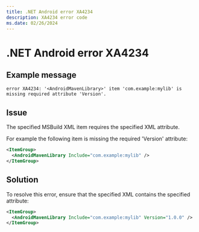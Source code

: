 ```yaml
---
title: .NET Android error XA4234
description: XA4234 error code
ms.date: 02/26/2024
---
```

# .NET Android error XA4234

## Example message

```
error XA4234: '<AndroidMavenLibrary>' item 'com.example:mylib' is missing required attribute 'Version'.
```

## Issue

The specified MSBuild XML item requires the specified XML attribute.

For example the following item is missing the required 'Version' attribute:

```xml
<ItemGroup>
  <AndroidMavenLibrary Include="com.example:mylib" />
</ItemGroup>
```

## Solution

To resolve this error, ensure that the specified XML contains the specified attribute:

```xml
<ItemGroup>
  <AndroidMavenLibrary Include="com.example:mylib" Version="1.0.0" />
</ItemGroup>
```
